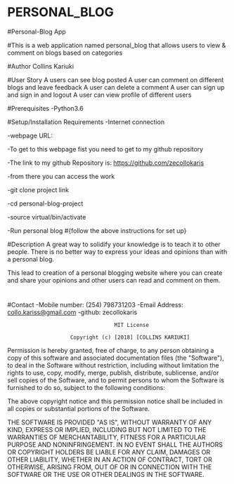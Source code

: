 # PERSONAL_BLOG
#Personal-Blog App

#This is a web application named personal_blog that allows users to view & comment on blogs based on categories

#Author
Collins Kariuki

#User Story
A users can see blog posted
A user can comment on different blogs and leave feedback
A user can delete a comment
A user can sign up and sign in and logout
A user can view profile of different users

#Prerequisites
-Python3.6

#Setup/Installation Requirements
-Internet connection

-webpage URL:

-To get to this webpage fist you need to get to my github repository

-The link to my github Repository is: https://github.com/zecollokaris

-from there you can access the work

-git clone project link

-cd personal-blog-project

-source virtual/bin/activate

-Run personal blog
#{follow the above instructions for set up}

#Description
A great way to solidify your knowledge is to teach it to other people. There is no better way to express your ideas and opinions than with a personal blog.

This lead to creation of a personal blogging website where you can create and share your opinions and other users can read and comment on them.

#

#Contact
-Mobile number: (254) 798731203
-Email Address: collo.kariss@gmail.com
-github: zecollokaris



                                      MIT License

                        Copyright (c) [2018] [COLLINS KARIUKI]

Permission is hereby granted, free of charge, to any person obtaining a copy
of this software and associated documentation files (the "Software"), to deal
in the Software without restriction, including without limitation the rights
to use, copy, modify, merge, publish, distribute, sublicense, and/or sell
copies of the Software, and to permit persons to whom the Software is
furnished to do so, subject to the following conditions:

The above copyright notice and this permission notice shall be included in all
copies or substantial portions of the Software.

THE SOFTWARE IS PROVIDED "AS IS", WITHOUT WARRANTY OF ANY KIND, EXPRESS OR
IMPLIED, INCLUDING BUT NOT LIMITED TO THE WARRANTIES OF MERCHANTABILITY,
FITNESS FOR A PARTICULAR PURPOSE AND NONINFRINGEMENT. IN NO EVENT SHALL THE
AUTHORS OR COPYRIGHT HOLDERS BE LIABLE FOR ANY CLAIM, DAMAGES OR OTHER
LIABILITY, WHETHER IN AN ACTION OF CONTRACT, TORT OR OTHERWISE, ARISING FROM,
OUT OF OR IN CONNECTION WITH THE SOFTWARE OR THE USE OR OTHER DEALINGS IN THE
SOFTWARE.